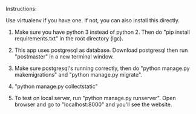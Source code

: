 Instructions:

Use virtualenv if you have one. If not, you can also install this directly.

1. Make sure you have python 3 instead of python 2. Then do "pip install requirements.txt" in the root directory (lgc).

2. This app uses postgresql as database. Download postgresql then run "postmaster" in a new terminal window.

3. Make sure postgresql's running correctly, then do "python manage.py makemigrations" and "python manage.py migrate".

4. "python manage.py collectstatic"

5. To test on local server, run "python manage.py runserver". Open browser and go to "localhost:8000" and you'll see the website.

